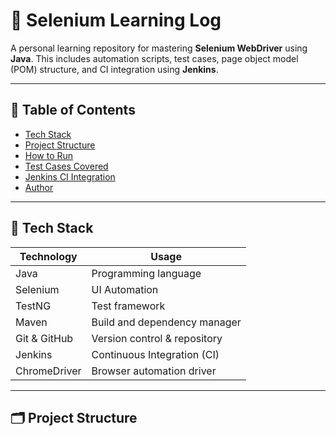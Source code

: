 # 🧪 Selenium Learning Log

A personal learning repository for mastering **Selenium WebDriver** using **Java**. This includes automation scripts, test cases, page object model (POM) structure, and CI integration using **Jenkins**.

---

## 📌 Table of Contents

- [Tech Stack](#-tech-stack)
- [Project Structure](#-project-structure)
- [How to Run](#-how-to-run)
- [Test Cases Covered](#-test-cases-covered)
- [Jenkins CI Integration](#-jenkins-ci-integration)
- [Author](#-author)

---

## 🚀 Tech Stack

| Technology    | Usage                           |
|---------------|----------------------------------|
| Java          | Programming language             |
| Selenium      | UI Automation                    |
| TestNG        | Test framework                   |
| Maven         | Build and dependency manager     |
| Git & GitHub  | Version control & repository     |
| Jenkins       | Continuous Integration (CI)      |
| ChromeDriver  | Browser automation driver        |

---

## 🗂 Project Structure
